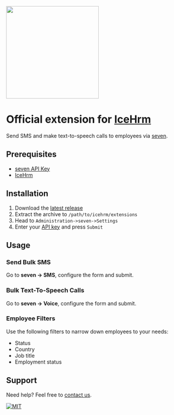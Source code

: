 <img src="https://www.seven.io/wp-content/uploads/Logo.svg" width="250" />


# Official extension for [IceHrm](https://icehrm.com/)

Send SMS and make text-to-speech calls to employees via [seven](https://www.seven.io).

## Prerequisites

- [seven API Key](https://help.seven.io/en/api-key-access)
- [IceHrm](https://icehrm.com/)

## Installation

1. Download the [latest release](https://github.com/seven-io/IceHrm/releases/latest/download/seven-icehrm-latest.zip)
2. Extract the archive to `/path/to/icehrm/extensions`
3. Head to `Administration->seven->Settings`
4. Enter your [API key](https://help.seven.io/en/api-key-access) and press `Submit`

## Usage

### Send Bulk SMS

Go to **seven -> SMS**, configure the form and submit.

### Bulk Text-To-Speech Calls

Go to **seven -> Voice**, configure the form and submit.

### Employee Filters
Use the following filters to narrow down employees to your needs:

- Status
- Country
- Job title
- Employment status

## Support

Need help? Feel free to [contact us](https://www.seven.io/en/company/contact).

[![MIT](https://img.shields.io/badge/License-MIT-teal.svg)](LICENSE)

